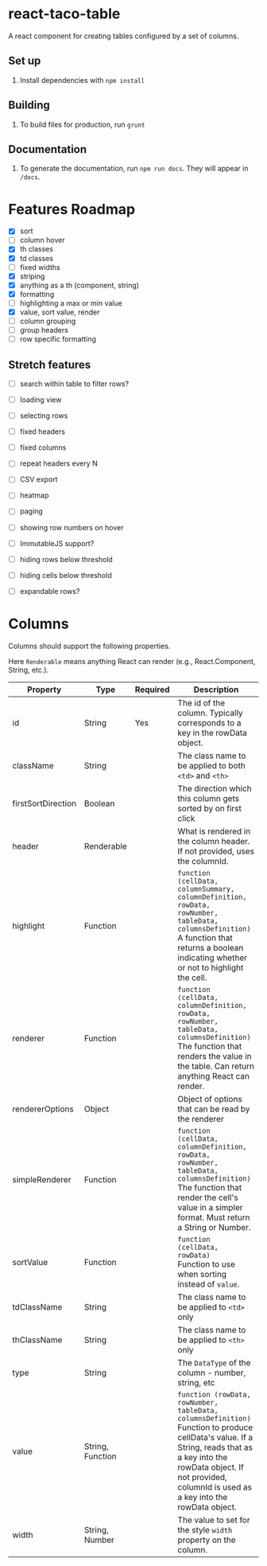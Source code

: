 # react-taco-table

A react component for creating tables configured by a set of columns.

## Set up
1. Install dependencies with `npm install`

## Building
1. To build files for production, run `grunt`

## Documentation
1. To generate the documentation, run `npm run docs`. They will appear in `/docs`.

# Features Roadmap

- [x] sort
- [ ] column hover
- [x] th classes
- [x] td classes
- [ ] fixed widths
- [x] striping
- [x] anything as a th (component, string)
- [x] formatting
- [ ] highlighting a max or min value
- [x] value, sort value, render
- [ ] column grouping
- [ ] group headers
- [ ] row specific formatting

## Stretch features
- [ ] search within table to filter rows?
- [ ] loading view
- [ ] selecting rows
- [ ] fixed headers
- [ ] fixed columns
- [ ] repeat headers every N
- [ ] CSV export
- [ ] heatmap
- [ ] paging
- [ ] showing row numbers on hover
- [ ] ImmutableJS support?
- [ ] hiding rows below threshold
- [ ] hiding cells below threshold
- [ ] expandable rows?


# Columns

Columns should support the following properties.

Here `Renderable` means anything React can render (e.g., React.Component, String, etc.).


| Property | Type | Required | Description |
| -------- | ---- | -------- | ----------- |
| id | String | Yes | The id of the column. Typically corresponds to a key in the rowData object. |
| className | String |  | The class name to be applied to both `<td>` and `<th>` |
| firstSortDirection | Boolean |  | The direction which this column gets sorted by on first click |
| header | Renderable |  | What is rendered in the column header. If not provided, uses the columnId. |
| highlight | Function |  | `function (cellData, columnSummary, columnDefinition, rowData, rowNumber, tableData, columnsDefinition)`<br>A function that returns a boolean indicating whether or not to highlight the cell. |
| renderer | Function |  | `function (cellData, columnDefinition, rowData, rowNumber, tableData, columnsDefinition)`<br>The function that renders the value in the table. Can return anything React can render. |
| rendererOptions | Object |  | Object of options that can be read by the renderer |
| simpleRenderer | Function |  | `function (cellData, columnDefinition, rowData, rowNumber, tableData, columnsDefinition)`<br>The function that render the cell's value in a simpler format. Must return a String or Number. |
| sortValue | Function |  | `function (cellData, rowData)`<br>Function to use when sorting instead of `value`. |
| tdClassName | String |  | The class name to be applied to `<td>` only |
| thClassName | String |  | The class name to be applied to `<th>` only |
| type | String |  | The `DataType` of the column - number, string, etc |
| value | String, Function |  | `function (rowData, rowNumber, tableData, columnsDefinition)`<br>Function to produce cellData's value. If a String, reads that as a key into the rowData object. If not provided, columnId is used as a key into the rowData object. |
| width | String, Number |  | The value to set for the style `width` property on the column. |



